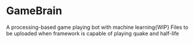 # GameBrain
A processing-based game playing bot with machine learning{WIP}
Files to be uploaded when framework is capable of playing quake and half-life
